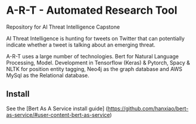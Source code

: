 # A-R-T - Automated Research Tool
Repository for AI Threat Intelligence Capstone

AI Threat Intelligence is hunting for tweets on Twitter that can potentially indicate whether a tweet is talking about an emerging threat.

A-R-T uses a large number of technologies. Bert for Natural Language Processing, Model. Development in Tensorflow (Keras) & Pytorch, Spacy & NLTK for position entity tagging, Neo4j as the graph database and AWS MySql as the Relational database. 

## Install

See the [Bert As A Service install guide] (https://github.com/hanxiao/bert-as-service/#user-content-bert-as-service)

